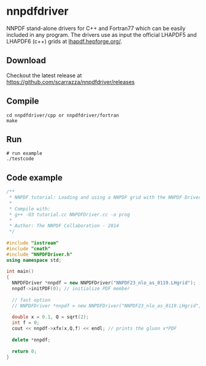 # nnpdfdriver 
NNPDF stand-alone drivers for C++ and Fortran77 which
can be easily included in any program. The drivers use as input the
official LHAPDF5 and LHAPDF6 (c++) grids at [lhapdf.hepforge.org/](lhapdf.hepforge.org/).

## Download

Checkout the latest release at https://github.com/scarrazza/nnpdfdriver/releases

## Compile

```Shell
cd nnpdfdriver/cpp or nnpdfdriver/fortran
make
```

## Run

```Shell
# run example
./testcode
```

## Code example

```C++
/**
 * NNPDF tutorial: Loading and using a NNPDF grid with the NNPDF Driver.
 *
 * Compile with:
 * g++ -O3 tutorial.cc NNPDFDriver.cc -o prog
 *
 * Author: The NNPDF Collaboration - 2014
 */
 
#include "iostream"
#include "cmath"
#include "NNPDFDriver.h"
using namespace std;
 
int main()
{
  NNPDFDriver *nnpdf = new NNPDFDriver("NNPDF23_nlo_as_0119.LHgrid");
  nnpdf->initPDF(0); // initialize PDF member
 
  // fast option
  // NNPDFDriver *nnpdf = new NNPDFDriver("NNPDF23_nlo_as_0119.LHgrid", 0);
 
  double x = 0.1, Q = sqrt(2);
  int f = 0;
  cout << nnpdf->xfx(x,Q,f) << endl; // prints the gluon x*PDF
 
  delete *nnpdf;                 
   
  return 0;
}
```